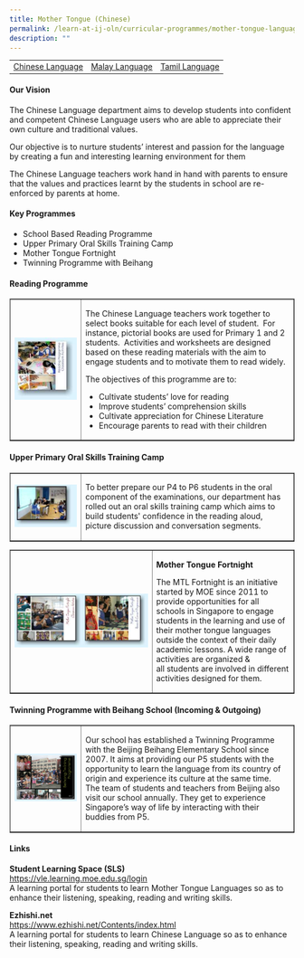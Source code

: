 ```yaml
---
title: Mother Tongue (Chinese)
permalink: /learn-at-ij-oln/curricular-programmes/mother-tongue-languages/chinese-language/
description: ""
---
```


<table>
<tbody>
<tr>
<td><a href="/learn-at-ij-oln/curricular-programmes/mother-tongue-languages/chinese-language" target="">Chinese Language</a></td>
<td><a href="/learn-at-ij-oln/curricular-programmes/mother-tongue-languages/malay-language" target="">Malay Language</a></td>
<td><a href="/learn-at-ij-oln/curricular-programmes/mother-tongue-languages/tamil-language" target="">Tamil Language</a></td>
</tr>
</tbody>
</table>
<h4><strong>Our Vision</strong></h4>
<p>The Chinese Language department aims to develop students into confident and competent Chinese Language users who are able to appreciate their own culture and traditional values.</p>
<p>Our objective is to nurture students&rsquo; interest and passion for the language by creating a fun and interesting learning environment for them</p>
<p>The Chinese Language teachers work hand in hand with parents to ensure that the values and practices learnt by the students in school are re-enforced by parents at home.</p>
<h4><strong>Key Programmes</strong></h4>
<ul>
<li>School Based Reading Programme</li>
<li>Upper Primary Oral Skills Training Camp</li>
<li>Mother Tongue Fortnight</li>
<li>Twinning Programme with Beihang</li>
</ul>
<h4>Reading Programme</h4>
<table style="border-collapse: collapse; width: 100%;" border="1">
<tbody>
<tr>
<td style="width: 25%;"><img src="/images/chi1.jpg"></td>
<td style="width: 75%;">
<p>The Chinese Language teachers work together to select books suitable for each level of student.&nbsp; For instance, pictorial books are used for Primary 1 and 2 students.&nbsp; Activities and worksheets are designed based on these reading materials with the aim to engage&nbsp;students&nbsp;and to motivate them to read widely.</p>
<p>The objectives of this programme are to:</p>
<ul>
<li>Cultivate students&rsquo; love for reading</li>
<li>Improve students&rsquo; comprehension skills</li>
<li>Cultivate appreciation for Chinese Literature</li>
<li>Encourage parents to read with their children</li>
</ul>
</div>
</div>
</td>
</tr>
</tbody>
</table>
<h4>Upper Primary Oral Skills Training Camp</h4>
<table style="border-collapse: collapse; width: 100%;" border="1">
<tbody>
<tr>
<td style="width: 25%;"><img src="/images/chi2.jpg" /></td>
<td style="width: 75%;">
<p>To better prepare our P4 to P6 students in the oral component of the examinations, our department has rolled out an oral skills training camp which aims to build students' confidence in the reading aloud, picture discussion and conversation segments.</p>
</td>
</tr>
</tbody>
</table>
<table style="border-collapse: collapse; width: 100%;" border="1">
<tbody>
<tr>
<td style="width: 50%;"><img src="/images/chi3.jpg" /></td>
<td style="width: 50%;">
<p><strong>Mother Tongue Fortnight</strong></p>
<p>The MTL Fortnight is an initiative started by MOE since 2011 to provide opportunities for all schools in&nbsp;Singapore to engage students in the learning and use of their mother tongue languages outside the context of their daily academic lessons. A wide range of activities are organized &amp; all&nbsp;students&nbsp;are involved in different activities designed for them.&nbsp;</p>
</td>
</tr>
</tbody>
</table>
<h4>Twinning Programme with Beihang School (Incoming &amp; Outgoing)</h4>
<table style="border-collapse: collapse; width: 100%;" border="1">
<tbody>
<tr>
<td style="width: 25%;"><img src="/images/chi4.jpg" /></td>
<td style="width: 75%;">
<p>Our school has established a Twinning Programme with the Beijing Beihang Elementary School since 2007. It aims at providing our P5&nbsp;students&nbsp;with the opportunity to learn the language from its country of origin and experience its culture at the same time.<br />The team of students and teachers from Beijing also visit our school annually. They get to experience Singapore&rsquo;s way of life by interacting with their buddies from P5.</p>
</td>
</tr>
</tbody>
</table>
<h4><strong>Links</strong></h4>
<p><strong>Student Learning Space (SLS)<br /></strong><a href="https://vle.learning.moe.edu.sg/login" target="_blank" rel="noopener">https://vle.learning.moe.edu.sg/login</a><br />A learning portal for students to learn Mother Tongue Languages so as to enhance their listening, speaking, reading and writing skills.</p>
<p><strong>Ezhishi.net<br /></strong><a href="https://www.ezhishi.net/Contents/index.html" target="_blank" rel="noopener">https://www.ezhishi.net/Contents/index.html</a><br />A learning portal for students to learn Chinese Language so as to enhance their listening, speaking, reading and writing skills.</p>